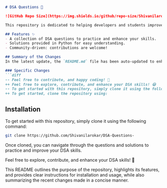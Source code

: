 ```markdown
# DSA Questions 🚀

![GitHub Repo Size](https://img.shields.io/github/repo-size/Shivanilarokar/DSA-Questions-) ![Contributors](https://img.shields.io/github/contributors/Shivanilarokar/DSA-Questions-) ![Issues](https://img.shields.io/github/issues/Shivanilarokar/DSA-Questions-)

This repository is dedicated to helping developers and students improve their skills in Data Structures and Algorithms (DSA) through a collection of curated questions and solutions.

## Features ✨
- A collection of DSA questions to practice and enhance your skills.
- Solutions provided in Python for easy understanding.
- Community-driven: contributions are welcome!

## Summary of the Changes
In the latest update, the `README.md` file has been auto-updated to enhance clarity and engagement. Here are the specific changes made:

### Specific Changes
```diff
-- Feel free to contribute, and happy coding! 🎉
++ Feel free to explore, contribute, and enhance your DSA skills! 😃
-- To get started with this repository, simply clone it using the following command:
++ To get started, clone the repository using:
```

## Installation
To get started with this repository, simply clone it using the following command:
```bash
git clone https://github.com/Shivanilarokar/DSA-Questions-
```
Once cloned, you can navigate through the questions and solutions to practice and improve your DSA skills.

Feel free to explore, contribute, and enhance your DSA skills! 🎉

This README outlines the purpose of the repository, highlights its features, and provides clear instructions for installation and usage, while also summarizing the recent changes made in a concise manner.
```